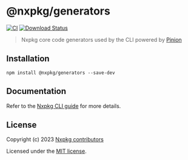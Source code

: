 # @nxpkg/generators

[![CI](https://github.com/nxpkg/nxpkg/workflows/CI/badge.svg)](https://github.com/nxpkg/nxpkg/actions?query=workflow%3ACI)
[![Download Status](https://img.shields.io/npm/dm/@nxpkg/generators.svg?style=flat-square)](https://www.npmjs.com/package/@nxpkg/cli)

> Nxpkg core code generators used by the CLI powered by [Pinion](https://github.com/nxpkghq/pinion/)

## Installation

```
npm install @nxpkg/generators --save-dev
```

## Documentation

Refer to the [Nxpkg CLI guide](https://nxpkg.khulnasoft.com/guides/cli/) for more details.

## License

Copyright (c) 2023 [Nxpkg contributors](https://github.com/nxpkg/nxpkg/graphs/contributors)

Licensed under the [MIT license](LICENSE).
